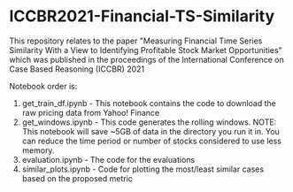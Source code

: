 # ICCBR2021-Financial-TS-Similarity
This repository relates to the paper "Measuring Financial Time Series Similarity With a View to Identifying Profitable Stock Market Opportunities" which was published in the proceedings of the International Conference on Case Based Reasoning (ICCBR) 2021

Notebook order is:
1. get_train_df.ipynb - This notebook contains the code to download the raw pricing data from Yahoo! Finance
2. get_windows.ipynb - This code generates the rolling windows. NOTE: This notebook will save ~5GB of data in the directory you run it in. You can reduce the time period or number of stocks considered to use less memory.
3. evaluation.ipynb - The code for the evaluations
4. similar_plots.ipynb - Code for plotting the most/least similar cases based on the proposed metric

